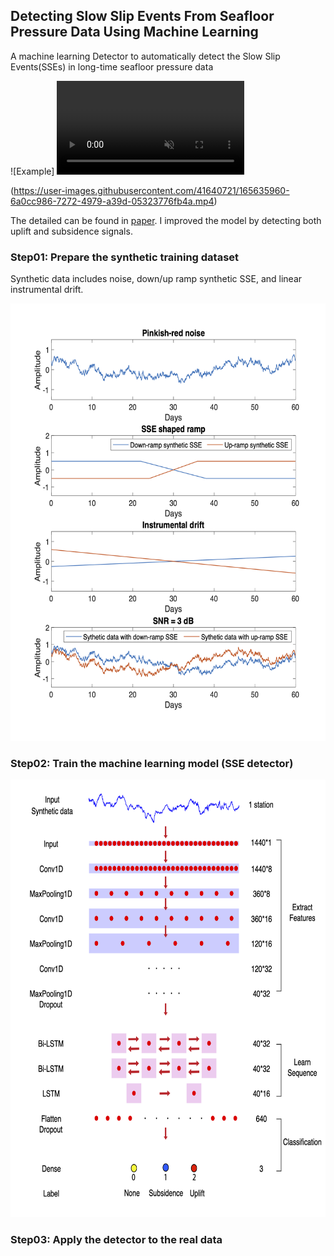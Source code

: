 ## Detecting Slow Slip Events From Seafloor Pressure Data Using Machine Learning
A machine learning Detector to automatically detect the Slow Slip Events(SSEs) in long-time seafloor pressure data

![Example]
<video autoplay loop muted playsinline>
  <source src="https://user-images.githubusercontent.com/41640721/165635960-6a0cc986-7272-4979-a39d-05323776fb4a.mp4" type="video/mp4">
</video>

(https://user-images.githubusercontent.com/41640721/165635960-6a0cc986-7272-4979-a39d-05323776fb4a.mp4)

The detailed can be found in [paper](https://agupubs.onlinelibrary.wiley.com/doi/10.1029/2020GL087579). I improved the model by detecting both uplift and subsidence signals.

### Step01: Prepare the synthetic training dataset
Synthetic data includes noise, down/up ramp synthetic SSE, and linear instrumental drift. 
<center><img src=/Figures/Synthetic_data.png width="600" height="700"/></center>

### Step02: Train the machine learning model (SSE detector)
<center><img src=/Figures/Architecture.png width="700" height="700"/></center>

### Step03: Apply the detector to the real data

